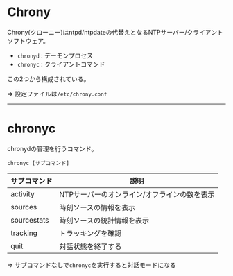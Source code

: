 # Chrony

Chrony(クローニー)はntpd/ntpdateの代替えとなるNTPサーバー/クライアントソフトウェア。

- `chronyd` : デーモンプロセス
- `chronyc` : クライアントコマンド

この2つから構成されている。

=> 設定ファイルは`/etc/chrony.conf`

---

# chronyc

chronydの管理を行うコマンド。

```
chronyc [サブコマンド]
```

| サブコマンド | 説明                                         |
|--------------|----------------------------------------------|
| activity     | NTPサーバーのオンライン/オフラインの数を表示 |
| sources      | 時刻ソースの情報を表示                       |
| sourcestats  | 時刻ソースの統計情報を表示                   |
| tracking     | トラッキングを確認                           |
| quit         | 対話状態を終了する                           |

=> サブコマンドなしで`chronyc`を実行すると対話モードになる

